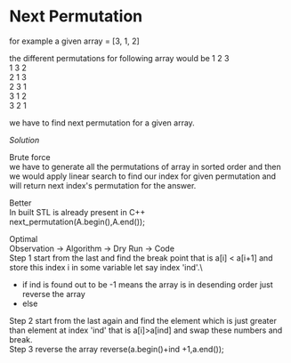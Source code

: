 # Next Permutation 
for example a given array = [3, 1, 2]

the different permutations for following array would be 
1 2 3\
1 3 2\
2 1 3\
2 3 1\
3 1 2\
3 2 1

we have to find next permutation for a given array.

*Solution*

Brute force\
we have to generate all the permutations of array in sorted order and then we would apply linear search to find our index for given permutation and will return next index's permutation for the answer.

Better\
In built STL is already present in C++ \
next_permutation(A.begin(),A.end());

Optimal\
Observation -> Algorithm -> Dry Run -> Code\
Step 1 start from the last and find the break point that is a[i] < a[i+1] and store this index i in some variable let say index 'ind'.\
* if ind is found out to be -1 means the array is in desending order just reverse the array
* else

Step 2 start from the last again and find the element which is just greater than element at index 'ind' that is a[i]>a[ind] and swap these numbers and break.\
Step 3 reverse the array reverse(a.begin()+ind +1,a.end());


